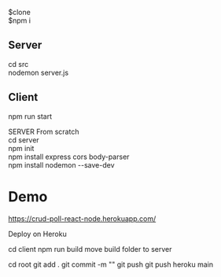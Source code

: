 $clone  
$npm i  


## Server
cd src  
nodemon server.js  

## Client
npm run start  


SERVER From scratch  
cd server  
npm init  
npm install express cors body-parser  
npm install nodemon --save-dev  

# Demo
https://crud-poll-react-node.herokuapp.com/

Deploy on Heroku


cd client
npm run build
move build folder to server

cd root
git add .
git commit -m ""
git push
git push heroku main